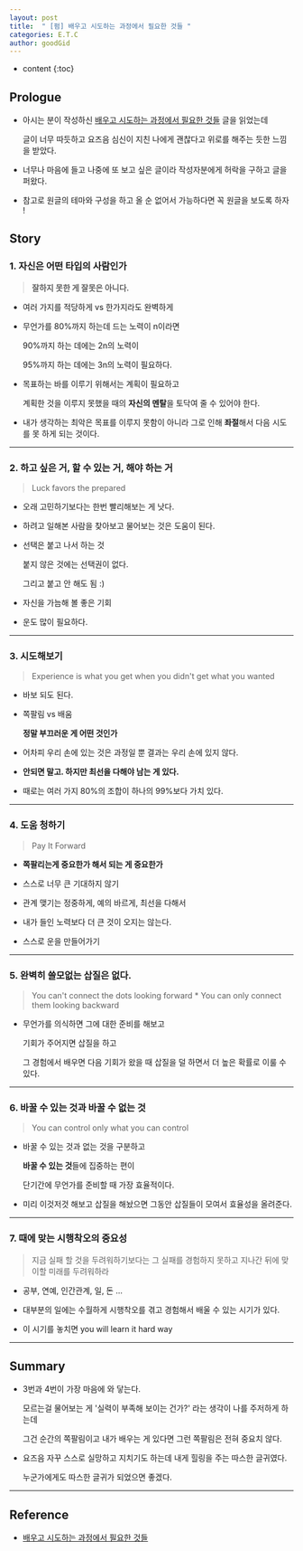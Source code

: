 ```yaml
---
layout: post
title:  " [펌] 배우고 시도하는 과정에서 필요한 것들 "
categories: E.T.C
author: goodGid
---
```

* content
{:toc}

## Prologue

* 아시는 분이 작성하신 [배우고 시도하는 과정에서 필요한 것들](https://brunch.co.kr/@zechery/227) 글을 읽었는데

  글이 너무 따듯하고 요즈음 심신이 지친 나에게 괜찮다고 위로를 해주는 듯한 느낌을 받았다.

* 너무나 마음에 들고 나중에 또 보고 싶은 글이라 작성자분에게 허락을 구하고 글을 퍼왔다.

* 참고로 원글의 테마와 구성을 하고 올 순 없어서 가능하다면 꼭 원글을 보도록 하자 !



## Story


### 1. 자신은 어떤 타입의 사람인가

> <strong>잘하지 못한 게 잘못은 아니다.</strong>

* 여러 가지를 적당하게 vs 한가지라도 완벽하게

* 무언가를 80%까지 하는데 드는 노력이 n이라면 

  90%까지 하는 데에는 2n의 노력이 
  
  95%까지 하는 데에는 3n의 노력이 필요하다.

* 목표하는 바를 이루기 위해서는 계획이 필요하고 

  계획한 것을 이루지 못했을 때의 **자신의 멘탈**을 토닥여 줄 수 있어야 한다.

* 내가 생각하는 최악은 목표를 이루지 못함이 아니라 그로 인해 **좌절**해서 다음 시도를 못 하게 되는 것이다.



---



### 2. 하고 싶은 거, 할 수 있는 거, 해야 하는 거

> Luck favors the prepared

* 오래 고민하기보다는 한번 빨리해보는 게 낫다.

* 하려고 일해본 사람을 찾아보고 물어보는 것은 도움이 된다.

* 선택은 붙고 나서 하는 것

  붙지 않은 것에는 선택권이 없다.

  그리고 붙고 안 해도 됨 :)

* 자신을 가늠해 볼 좋은 기회

* 운도 많이 필요하다.



---



### 3. 시도해보기

> Experience is what you get when you didn't get what you wanted

* 바보 되도 된다.

* 쪽팔림 vs 배움

  **정말 부끄러운 게 어떤 것인가**

* 어차피 우리 손에 있는 것은 과정일 뿐 결과는 우리 손에 있지 않다.

* **안되면 말고. 하지만 최선을 다해야 남는 게 있다.**

* 때로는 여러 가지 80%의 조합이 하나의 99%보다 가치 있다.



---



### 4. 도움 청하기

> Pay It Forward

* **쪽팔리는게 중요한가 해서 되는 게 중요한가**

* 스스로 너무 큰 기대하지 않기

* 관계 맺기는 정중하게, 예의 바르게, 최선을 다해서

* 내가 들인 노력보다 더 큰 것이 오지는 않는다.

* 스스로 운을 만들어가기



---


### 5. 완벽히 쓸모없는 삽질은 없다.

> You can't connect the dots looking forward * You can only connect them looking backward

* 무언가를 의식하면 그에 대한 준비를 해보고 

  기회가 주어지면 삽질을 하고
  
  그 경험에서 배우면 다음 기회가 왔을 때 삽질을 덜 하면서 더 높은 확률로 이룰 수 있다.


---



### 6. 바꿀 수 있는 것과 바꿀 수 없는 것

> You can control only what you can control

* 바꿀 수 있는 것과 없는 것을 구분하고 

  **바꿀 수 있는 것**들에 집중하는 편이 
  
  단기간에 무언가를 준비할 때 가장 효율적이다.

* 미리 이것저것 해보고 삽질을 해놨으면 그동안 삽질들이 모여서 효율성을 올려준다.


---


### 7. 때에 맞는 시행착오의 중요성

> 지금 실패 할 것을 두려워하기보다는 그 실패를 경험하지 못하고 지나간 뒤에 맞이할 미래를 두려워하라

* 공부, 연예, 인간관계, 일, 돈 ...

* 대부분의 일에는 수월하게 시행착오를 겪고 경험해서 배울 수 있는 시기가 있다.

* 이 시기를 놓치면 you will learn it hard way


---

## Summary

* 3번과 4번이 가장 마음에 와 닿는다.

  모르는걸 물어보는 게 '실력이 부족해 보이는 건가?' 라는 생각이 나를 주저하게 하는데

  그건 순간의 쪽팔림이고 내가 배우는 게 있다면 그런 쪽팔림은 전혀 중요치 않다.

* 요즈음 자꾸 스스로 실망하고 지치기도 하는데 내게 힐링을 주는 따스한 글귀였다.

  누군가에게도 따스한 글귀가 되었으면 좋겠다.



---


## Reference

* [배우고 시도하는 과정에서 필요한 것들](https://brunch.co.kr/@zechery/227)